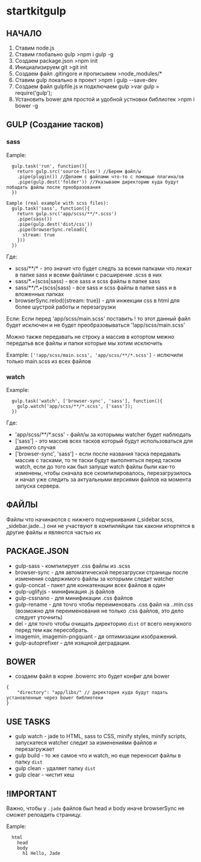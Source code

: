 # startkitgulp

## НАЧАЛО

1. Ставим node.js
2. Ставим глобально gulp >npm i gulp -g
3. Создаем package.json >npm init
4. Инициализируем git >git init
5. Создаем файл .gitingore и прописывем >node_modules/*
6. Ставим gulp локально в проект >npm i gulp --save-dev
7. Создаем файл gulpfile.js и подключаем gulp >var gulp = require('gulp');
8. Установить bower для простой и удобной устновки библиотек >npm i bower -g

## GULP (Создание тасков)

### sass

Eample:
```
  gulp.task('run', function(){
    return gulp.src('source-files') //Берем файл/ы
    .pipe(plugin()) //Делаем с файлами что-то с помощью плагина/ов
    .pipe(gulp.dest('folder')) //Указываем директорию куда будут побадать файлы после преобразования
  })
```
```
Eample (real example with scss files):
  gulp.task('sass', function(){
    return gulp.src('app/scss/**/*.scss')
    .pipe(sass())
    .pipe(gulp.dest('dist/css'))
    .pipe(browserSync.reload({
      stream: true
    }))
  })
```  

Где:
  * scss/**/* - это значит что будет следть за всеми папками что лежат в папке sass и всеми файлами с расширение .scss в них
  * sass/*.+(scss|sass) - все sass и scss файлы в папке sass
  * sass/**/*.+(scss|sass) - все sass и scss файлы в папке sass и в вложенных папках
  * browserSync.relod({stream: true}) - для инжекции css в html для более шустрой работы и перезагрузки

Если:
  Если перед 'app/scss/main.scss' поставить ! то этот данный файл будет исключен и не будет преобразовываться '!app/scss/main.scss'

  Можно также передавать не строку а массив в котортом межно передатьв все файлы и папки которые мы хотим исключить

Example: `['!app/scss/main.scss', 'app/scss/**/*.scss']` - ислючили только main.scss из всех файлов

### watch

Example:
```
  gulp.task('watch', ['browser-sync', 'sass'], function(){
    gulp.watch('app/scss/**/*.scss', ['sass']);
  })
```

Где:
* 'app/scss/**/*.scss' - файл/ы за которымы watcher будет наблюдать
* ['sass'] - это массив всех тасков который будут использоваться для данного случая
* ['browser-sync', 'sass'] - если после названия таска передавать массив с тасками, то те таски будут выполняться перед таском watch, если до того как был запуще watch файлы были как-то изменены, чтобы сначала все скомпилировалось, перезагрузилось и начал уже следить за актуальными версиями файлов на момента запуска сервера.
 
## ФАЙЛЫ

Файлы что начинаются с нижнего подчеркивания (_sidebar.scss, _sidebar.jade...) они не участвуют в компиляйции так какони ипортятся в другие файлы и являются частью их

## PACKAGE.JSON

* gulp-sass - компилирует .css файлы из .scss
* browser-sync - для автоматической перезагруски страницы после изменения содержимого файлы за которыми следит watcher
* gulp-concat - пакет для конкатенации всех файлов в один
* gulp-uglifyjs - минификация .js файлов
* gulp-cssnano - для минификации .css файлов
* gulp-rename - для точго чтобы переименовать .css файл на ..min.css (возможно для переименования не только .css файлов, это дело следует уточнить)
* del - для точго чтобы очищать директорию `dist` от всего ненужного перед тем как пересобрать.
* imagemin, imagemin-pngquant - дя оптимизации изображений.
* gulp-autoprefixer - для изящной деградации.

## BOWER

* создаем файл в корне .bowerrc это будет конфиг для bower

```
{
    "directory": "app/libs/" // директория куда будут падать установленные через bower библиотеки
}
```

## USE TASKS

* gulp watch - jade to HTML, sass to CSS, minify styles, minify scripts, запускатеся watcher следит за изменениями файлов и перезагружает
* gulp build - то же самое что и watch, но еще переносит файлы в папку `dist` 
* gulp clean - удаляет папку `dist`
* gulp clear - чистит кеш

## !IMPORTANT

Важно, чтобы у `.jade` файлов был head и body иначе browserSync не сможет релоадить страницу.

Eample:
```
  html
    head
    body
      h1 Hello, Jade
```      